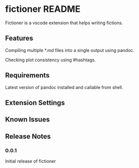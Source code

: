 # fictioner README

Fictioner is a vscode extension that helps writing fictions.

## Features

Compiling multiple *.md files into a single output using pandoc.

Checking plot consistency using #hashtags.

## Requirements

Latest version of pandoc installed and callable from shell.

## Extension Settings


## Known Issues


## Release Notes

### 0.0.1

Initial release of fictioner
